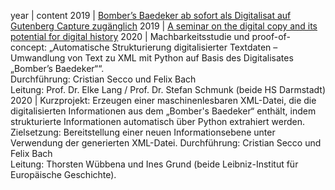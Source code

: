 year | content
2019 | <a href="https://www.ieg-mainz.de/institut/news?n=441">Bomber’s Baedeker ab sofort als Digitalisat auf Gutenberg Capture zugänglich</a>
2019 | <a href="https://europehist.hypotheses.org/1907">A seminar on the digital copy and its potential for digital history</a>
2020 | Machbarkeitsstudie und proof-of-concept: „Automatische Strukturierung digitalisierter Textdaten – Umwandlung von Text zu XML mit Python auf Basis des Digitalisates „Bomber’s Baedeker““.  
Durchführung: Cristian Secco und Felix Bach  
Leitung: Prof. Dr. Elke Lang / Prof. Dr. Stefan Schmunk (beide HS Darmstadt)
2020 | Kurzprojekt: Erzeugen einer maschinenlesbaren XML-Datei, die die digitalisierten Informationen aus dem „Bomber's Baedeker“ enthält, indem strukturierte Informationen automatisch über Python extrahiert werden. Zielsetzung: Bereitstellung einer neuen Informationsebene unter Verwendung der generierten XML-Datei.  Durchführung: Cristian Secco und Felix Bach  
Leitung: Thorsten Wübbena und Ines Grund (beide Leibniz-Institut für Europäische Geschichte). 
